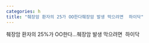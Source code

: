 ```yaml
---
categories: h
title: "췌장암 환자의 25가 OO한다췌장암 발생 막으려면  하이닥"
---
```

췌장암 환자의 25%가 OO한다...췌장암 발생 막으려면&nbsp;&nbsp;하이닥